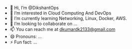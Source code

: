 - 👋 Hi, I’m @DikshantOps
- 👀 I’m interested in Cloud Computing And DevOps
- 🌱 I’m currently learning Networking, Linux, Docker, AWS.
- 💞️ I’m looking to collaborate on ...
- 📫 You can reach me at dkumardk2133@gmail.com
- 😄 Pronouns: ...
- ⚡ Fun fact: ...

<!---
DikshantOps/DikshantOps is a ✨ special ✨ repository because its `README.md` (this file) appears on your GitHub profile.
You can click the Preview link to take a look at your changes.
--->
